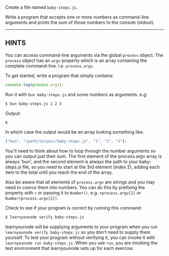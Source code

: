 Create a file named `baby-steps.js`.

Write a program that accepts one or more numbers as command-line arguments and prints the sum of those numbers to the console (stdout).

---

## HINTS

You can access command-line arguments via the global `process` object. The `process` object has an `argv` property which is an array containing the complete command-line. i.e. `process.argv`.

To get started, write a program that simply contains:

```js
console.log(process.argv);
```

Run it with `bun baby-steps.js` and some numbers as arguments. e.g:

```sh
$ bun baby-steps.js 1 2 3
```

Output:
```sh
6
```

In which case the output would be an array looking something like:

```js
["bun", "/path/to/your/baby-steps.js", "1", "2", "3"];
```

You'll need to think about how to loop through the number arguments so you can output just their sum. The first element of the process.argv array is always 'bun', and the second element is always the path to your baby-steps.js file, so you need to start at the 3rd element (index 2), adding each item to the total until you reach the end of the array.

Also be aware that all elements of `process.argv` are strings and you may need to _coerce_ them into numbers. You can do this by prefixing the property with `+` or passing it to `Number()`. e.g. `+process.argv[2]` or `Number(process.argv[2])`.

Check to see if your program is correct by running this command:

```sh
$ learnyounode verify baby-steps.js
```

learnyounode will be supplying arguments to your program when you run `learnyounode verify baby-steps.js` so you don't need to supply them yourself. To test your program without verifying it, you can invoke it with `learnyounode run baby-steps.js`. When you use `run`, you are invoking the test environment that learnyounode sets up for each exercise.
